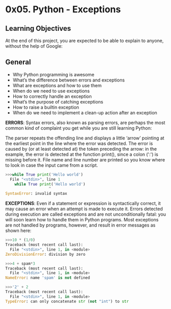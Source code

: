 # 0x05. Python - Exceptions

## Learning Objectives

At the end of this project, you are expected to be able to explain to anyone, without the help of Google:

## General

- Why Python programming is awesome
- What’s the difference between errors and exceptions
- What are exceptions and how to use them
- When do we need to use exceptions
- How to correctly handle an exception
- What’s the purpose of catching exceptions
- How to raise a builtin exception
- When do we need to implement a clean-up action after an exception

**ERRORS**: Syntax errors, also known as parsing errors, are perhaps the most common kind of complaint you get while you are still learning Python:

The parser repeats the offending line and displays a little ‘arrow’ pointing at the earliest point in the line where the error was detected. The error is caused by (or at least detected at) the token preceding the arrow: in the example, the error is detected at the function print(), since a colon (':') is missing before it. File name and line number are printed so you know where to look in case the input came from a script.

```python
>>>while True print('Hello world')
  File "<stdin>", line 1
    while True print('Hello world')
                   ^
SyntaxError: invalid syntax
```

**EXCEPTIONS**: Even if a statement or expression is syntactically correct, it may cause an error when an attempt is made to execute it. Errors detected during execution are called exceptions and are not unconditionally fatal: you will soon learn how to handle them in Python programs. Most exceptions are not handled by programs, however, and result in error messages as shown here:

```python
>>>10 * (1/0)
Traceback (most recent call last):
  File "<stdin>", line 1, in <module>
ZeroDivisionError: division by zero

>>>4 + spam*3
Traceback (most recent call last):
  File "<stdin>", line 1, in <module>
NameError: name 'spam' is not defined

>>>'2' + 2
Traceback (most recent call last):
  File "<stdin>", line 1, in <module>
TypeError: can only concatenate str (not "int") to str
```

